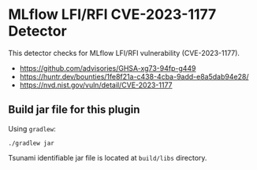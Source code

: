 # MLflow LFI/RFI CVE-2023-1177 Detector

This detector checks for MLflow LFI/RFI vulnerability (CVE-2023-1177).

-   https://github.com/advisories/GHSA-xg73-94fp-g449
-   https://huntr.dev/bounties/1fe8f21a-c438-4cba-9add-e8a5dab94e28/
-   https://nvd.nist.gov/vuln/detail/CVE-2023-1177

## Build jar file for this plugin

Using `gradlew`:

```shell
./gradlew jar
```

Tsunami identifiable jar file is located at `build/libs` directory.
